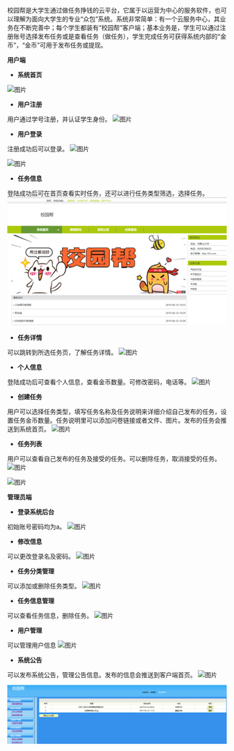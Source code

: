 校园帮是大学生通过做任务挣钱的云平台，它属于以运营为中心的服务软件，也可以理解为面向大学生的专业“众包”系统。系统非常简单：有一个云服务中心，其业务在不断完善中；每个学生都装有“校园帮”客户端；基本业务是，学生可以通过注册账号选择发布任务或是查看任务（做任务），学生完成任务可获得系统内部的“金币”，“金币”可用于发布任务或提现。

**用户端**
* **系统首页**

![图片](https://uploader.shimo.im/f/MXpTXeizCjYISuzL.png!thumbnail)


* **用户注册**

用户通过学号注册，并认证学生身份。
![图片](https://uploader.shimo.im/f/YkIH4psNaj4Uywja.png!thumbnail)


* **用户登录**

注册成功后可以登录。
![图片](https://uploader.shimo.im/f/o8HOXjHhzbkQiLbk.png!thumbnail)

![图片](https://uploader.shimo.im/f/3HYNc1B69FIOy69v.png!thumbnail)


* **任务信息**

登陆成功后可在首页查看实时任务，还可以进行任务类型筛选，选择任务。
![图片](https://github.com/yikounaicha/xianqianproj/blob/master/WebRoot/img/2.png)


* **任务详情**

可以跳转到所选任务页，了解任务详情。
![图片](https://uploader.shimo.im/f/t5TMwnDbD1098BHB.png!thumbnail)


* **个人信息**

登陆成功后可查看个人信息，查看金币数量。可修改密码，电话等。
![图片](https://uploader.shimo.im/f/IH3b2SFc8qAP2Zss.png!thumbnail)


* **创建任务**

用户可以选择任务类型，填写任务名称及任务说明来详细介绍自己发布的任务，设置任务金币数量。任务说明里可以添加问卷链接或者文件、图片。发布的任务会推送到系统首页。
![图片](https://uploader.shimo.im/f/zQrB8YBq43YnCvyj.png!thumbnail)


* **任务列表**

用户可以查看自己发布的任务及接受的任务。可以删除任务，取消接受的任务。
![图片](https://uploader.shimo.im/f/eCrR69nQOBonp3rx.png!thumbnail)

![图片](https://uploader.shimo.im/f/aXk1rge9yb0Rnmxu.png!thumbnail)



**管理员端**
* **登录系统后台**

初始账号密码均为a。
![图片](https://uploader.shimo.im/f/1LEAnHzVGZMTe7BI.png!thumbnail)


* **修改信息**

可以更改登录名及密码。
![图片](https://uploader.shimo.im/f/E8WJ60SFZaAIGFl6.png!thumbnail)


* **任务分类管理**

可以添加或删除任务类型。
![图片](https://uploader.shimo.im/f/frSft0UcGj0FIkfR.png!thumbnail)


* **任务信息管理**

可以查看任务信息，删除任务。
![图片](https://uploader.shimo.im/f/cp1YsvqJHx0jkIQP.png!thumbnail)


* **用户管理**

可以管理用户信息
![图片](https://uploader.shimo.im/f/L71K7xZ3gpg4N0Px.png!thumbnail)


* **系统公告**

可以发布系统公告，管理公告信息。发布的信息会推送到客户端首页。
![图片](https://uploader.shimo.im/f/xERYakyc1OQDXTzy.png!thumbnail)

![图片](https://github.com/yikounaicha/xianqianproj/blob/master/WebRoot/img/1.png)

